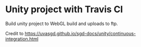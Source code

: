 # Unity project with Travis CI

Build unity project to WebGL build and uploads to ftp.

Credit to https://uvasgd.github.io/sgd-docs/unity/continuous-integration.html